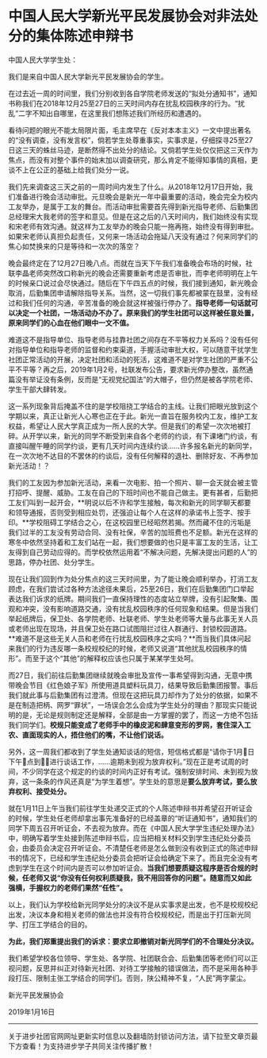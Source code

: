 # 中国人民大学新光平民发展协会对非法处分的集体陈述申辩书

 

中国人民大学学生处：

 

我们是来自中国人民大学新光平民发展协会的学生。

 

在过去近一周的时间里，我们分别收到各自学院老师发送的“拟处分通知书”，通知书称我们在2018年12月25至27日的三天时间内存在扰乱校园秩序的行为。“扰乱”二字不知出自哪里，在这里我们想陈述我们所经历和遭遇的。

 

看待问题的眼光不能太局限片面，毛主席早在《反对本本主义》一文中提出著名的“没有调查，没有发言权”，倘若学生处尊重事实，实事求是，仔细探寻25至27日这三天的蛛丝马迹，是断然得不出处分的结论。又倘若学生处仅仅把这三天作为焦点，而没有对整个事件的始末加以调查研究，那么肯定不能得知事情的真相，更谈不上在公正的基础上给我们处分一说。

 

我们先来调查这三天之前的一周时间内发生了什么。从2018年12月17日开始，我们准备进行晚会活动审批。元旦晚会是新光一年中最重要的活动，晚会完全为校内工友举办，是属于工友的舞台。而活动审批需要首先得到新光指导老师、后勤集团总经理宋大我老师的签字和意见。但是在这之后的八天时间内，我们始终没有实现和宋老师有效沟通。就这样为工友举办的晚会只能一拖再拖，始终没有得到审批。如果宋老师认真担负起责任，又何来一场活动会拖延八天没有通过？何来同学们的焦心如焚换来的只是等待和一次次的落空？

 

晚会最终定在了12月27日晚八点。而就在当天下午我们准备晚会布场的时候，社联李晶老师突然改口称新光的晚会还需要重新考虑是否审批，而李老师明明在上午的时候亲口说过会尽快通过。随后在下午四五点的时候，我们接到通知，新光晚会取消，后勤集团申请解除指导关系。当然，这一切我们事先都被蒙在鼓里，没有经过和我们任何的沟通，辛苦准备的晚会就这样被强行停办了。**指导老师一句话就可以决定一个社团，一场活动办不办了。原来我们的学生社团可以这样被任意处置，原来同学们的心血在他们眼中一文不值。**

 

难道这不是指导单位、指导老师与挂靠社团之间存在不平等权力关系吗？没有任何对指导单位和指导老师的监督和约束渠道，手握活动审批大权，可以随意干扰学生社团正常活动的开展，决定社团和活动的死活，这难道不是对学生社团的严重不公平不平等？再之后，2019年1月2号，社联发布公告，要求新光停办整改，虽然通篇没有举证没有条例，反而是“无视党纪国法”的大帽子，但仍然是被各学院老师、学生干部大肆转发。

 

这一系列现象背后掩盖不住的是学校阻挠工学结合的主线。让我们把眼光放到这个学期以来，真正让新光人心寒也正在于此。新光一直旨在服务校内工友，维护工友权益，希望让人民大学真正成为一所人民的大学。但是我们的希望一次次地被打碎。从开学以来，新光的同学不断受到来自各个老师的约谈，有下课堵门约谈，有直接叫醒午睡的同学约谈，更有几天时间内连续约谈……许多报名新光的新同学，在一次次地不达目的不罢休的约谈后，没有任何解释的退社、删除好友、不再参加新光活动！？

 

我们的工友因为参加新光活动，来看一次电影、拍一个照片、聊一会天就会被主管打招呼、提醒、威胁。工友在自己的下班时间也不能自己做主。更有甚者，后勤把工友们叫到一起开会，**明说以后不许和学生接触，每次和新光的同学聊天都要和领导通报，否则受到相应处罚，还强迫让每个人在这样的承诺书上签字、按手印。**学校阻碍工学结合之心，在这校园里已经昭然若揭。然而藏不住的污垢是我们过半的工友没有劳动合同、没有社保，辛苦的加班费也不足额。新光在这样的寒冬中依然坚持着和工友们站在一起，我们想要做的也只是丰富工友的生活，让工友得到自己劳动应得的。而学校依然运用着“不解决问题，先解决提出问题的人”的思路，停办社团、处分学生。

 

现在让我们回到作为处分焦点的这三天时间里，为了能让晚会顺利举办，打消工友顾虑，在我们尝试过各种方法途径未果后，25至26日，我们在后勤集团门口举起表达我们诉求的纸牌。期间我们一直保持理性的态度站立举牌，没有引起聚集、围观和冲突，没有影响道路交通，没有扰乱校园秩序的任何现象和结果。但是当我们举起纸牌后，保卫处、各学院老师、社联老师、学生处老师等大量与此事无关人员或老师出现在现场，并且保卫处在路口试图阻拦过往人群通行、封锁校园道路。**难道不是这些无关人员和老师在行扰乱校园秩序之实吗？**而当我们具体问起来我们的行为违反哪一条校规校纪的时候，老师又说道“其他扰乱校园秩序的情形”。而至于这个“其他”的解释权应该也只属于某某学生处呵。

 

而27日，我们前往后勤集团继续就晚会审批及宣传一事希望得到沟通，无意中携带晚会节目《红色娘子军》所使用道具塑料玩具刀，结果导致后勤集团报警。事后我们就此事与后勤集团有过澄清。但现在这把玩具刀却作为了处分的依据，如果不是在制造把柄、网罗“罪状”，一场误会怎么会成为学生处分的理由？那现实只能说明的是，无论是规则制定还是解释，全部是由一方掌握的罢了，而这一方绝不包括我们同学们。**校规只能变成了老师手中的橡皮泥和肆意变形的罗网，套住深入工农、直面现实的人，捂住他们的嘴，不让他们说话。**

 

另外，这一周我们都收到了学生处通知谈话的短信，短信格式都是“请你于1月日下午点到进行谈话工作，……逾期未到视为放弃权利。”现在正是考试周的时间，不少同学在这个规定的约谈的时间内正好有考试。强制安排时间、未到视为放弃，这一条条的作风还真是“为学生着想”。学生处的意思是**要么放弃考试，要么放弃权利、接受处分。**

 

就在1月11日上午当我们前往学生处递交正式的个人陈述申辩书并希望召开听证会的时候，学生处任老师却拿出事先准备好的已经盖章的“听证通知书”，通知我们的同学下周五召开听证会，不去视为放弃。而在《中国人民大学学生违纪处理办法》中，明确写着学生处接到陈述申辩书后，应当把相关材料交到学生违纪处分委员会，由委员会决定召开听证会。不清楚任老师是怎么做到没有收到正式的陈述申辩书的情况下，已经和学生违纪处分委员会把听证会给确定下来了。而且完全没有考虑到学生在这个时间内是否可以参加听证会。**当我们想要质疑这程序是否合规的时候，任老师又说“你没有任何权利质疑我，我不用回答你的问题”。随意而又如此强横，手握权力的老师们果然“任性”。**

 

以上，我们认为学校给新光同学处分的决议不是从实事求是出发，也不是校规校纪出发，决议本身和相关老师的做法也并没有符合校规校纪，而是出于打压新光同学、打压工学结合的目的。

 

**为此，我们郑重提出我们的诉求：要求立即撤销对新光同学们的不合理处分决议。**

 

我们希望学校各位领导、学生处、各学院、社团联合会、后勤集团等老师们可以正视问题，反思并纠正对待新光社团、对待工学接触的错误做法，而不是采用各种手段打压、限制主张工学结合的同学们。否则，陕公精神不复，“人民”两字蒙尘。

 

新光平民发展协会

2019年1月16日


---
关于进步社团官网网址更新实时信息以及翻墙防封锁访问方法，请下拉至文章页最下方查看！为支持进步学子共同关注传播扩散！
